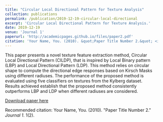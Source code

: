 ```yaml
---
title: "Circular Local Directional Pattern for Texture Analysis"
collection: publications
permalink: /publication/2019-12-19-circular-local-directional
excerpt: 'Circular Local Directional Pattern for Texture Analysis.'
date: 2019-12-19
venue: 'Journal 1'
paperurl: 'http://academicpages.github.io/files/paper2.pdf'
citation: 'Your Name, You. (2010). &quot;Paper Title Number 2.&quot; <i>Journal 1</i>. 1(2).'
---
```

This paper presents a novel texture feature extraction method, Circular Local Directional Pattern (CILDP), that is inspired by Local Binary pattern (LBP) and Local Directional Pattern (LDP). This method relies on circular shape to compute the directional edge responses based on Kirsch Masks using different radiuses. The performance of the proposed method is evaluated using five classifiers on textures from the Kylberg dataset. Results achieved establish that the proposed method consistently outperforms LBP and LDP when different radiuses are considered.

[Download paper here](http://academicpages.github.io/files/paper2.pdf)

Recommended citation: Your Name, You. (2010). "Paper Title Number 2." <i>Journal 1</i>. 1(2).